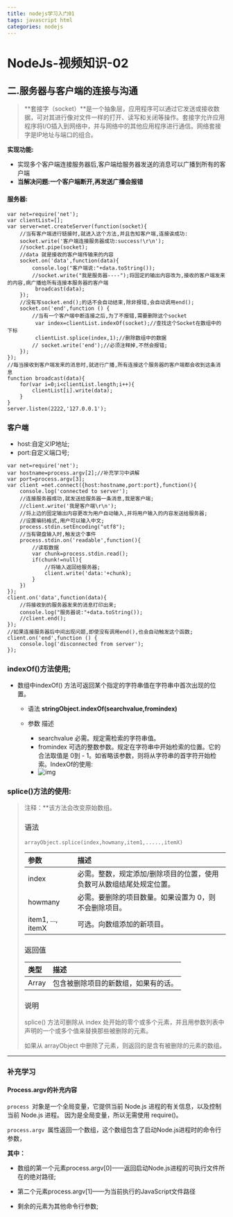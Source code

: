 ```yaml
---
title: nodejs学习入门01
tags: javascript html
categories: nodejs
---
```


# NodeJs-视频知识-02

## 二.服务器与客户端的连接与沟通

> **套接字（socket）**是一个抽象层，应用程序可以通过它发送或接收数据，可对其进行像对文件一样的打开、读写和关闭等操作。套接字允许应用程序将I/O插入到网络中，并与网络中的其他应用程序进行通信。网络套接字是IP地址与端口的组合。

**实现功能:**

- 实现多个客户端连接服务器后,客户端给服务器发送的消息可以广播到所有的客户端
- **当解决问题:一个客户端断开,再发送广播会报错**

#### 服务器:

```
var net=require('net');
var clientList=[];
var server=net.createServer(function(socket){
	//当有客户端进行链接时,就进入这个方法,并且告知客户端,连接诶成功:
    socket.write('客户端连接服务器成功:success!\r\n');
    //socket.pipe(socket);
    //data 就是接收的客户端传输来的内容
    socket.on('data',function(data){
        console.log("客户端说:"+data.toString());
        //socket.write("我是服务器----");将固定的输出内容改为,接收的客户端发来的内容,病广播给所有连接本服务器的客户端
         broadcast(data);
    });
    //没有写socket.end();的话不会自动结束,除非报错,会自动调用end();
    socket.on('end',function () {
    	//当有一个客户端中断连接之后,为了不报错,需要删除这个socket
         var index=clientList.indexOf(socket);//查找这个Socket在数组中的下标
         clientList.splice(index,1);//删除数组中的数据
        // socket.write('end');//必须注释掉,不然会报错;
    });
});
//每当接收到客户端发来的消息时,就进行广播,所有连接这个服务器的客户端都会收到这条消息
function broadcast(data){
    for(var i=0;i<clientList.length;i++){
        clientList[i].write(data);
    }
}
server.listen(2222,'127.0.0.1');

```

### 客户端

- host:自定义IP地址;
- port:自定义端口号;

```
var net=require('net');
var hostname=process.argv[2];//补充学习中讲解
var port=process.argv[3];
var client =net.connect({host:hostname,port:port},function(){
    console.log('connected to server');
    //连接服务器成功,就发送给服务器一条消息,我是客户端;
    //client.write('我是客户端\r\n');
    //将上边的固定输出内容更改为用户自动输入,并将用户输入的内容发送给服务器;
    //设置编码格式,用户可以输入中文;
    process.stdin.setEncoding("utf8");
    //当有键盘输入时,触发这个事件
    process.stdin.on('readable',function(){
        //读取数据
        var chunk=process.stdin.read();
        if(chunk!=null){
            //将输入返回给服务器;
            client.write('data:'+chunk);
        }
    })
});
client.on('data',function(data){
	//将接收到的服务器发来的消息打印出来;
    console.log("服务器说:"+data.toString());
    //client.end();
});
//如果连接服务器后中间出现问题,即使没有调用end(),也会自动触发这个函数;
client.on('end',function () {
    console.log('disconnected from server');
});
```

### indexOf()方法使用;

- 数组中indexOf() 方法可返回某个指定的字符串值在字符串中首次出现的位置。

  - 语法
    **stringObject.indexOf(searchvalue,fromindex)**

  - 参数 描述

    - searchvalue 必需。规定需检索的字符串值。
    - fromindex 可选的整数参数。规定在字符串中开始检索的位置。它的合法取值是 0到 - 1。如省略该参数，则将从字符串的首字符开始检索。IndexOf的使用:
    - ![img](https://gss0.baidu.com/-4o3dSag_xI4khGko9WTAnF6hhy/zhidao/wh%3D600%2C800/sign=55f89dfa992bd4074292dbfb4bb9b269/5fdf8db1cb13495455ffebb6584e9258d0094a7a.jpg)

    

### splice()方法的使用:

> 注释：**该方法会改变原始数组。
>
> ### 语法
>
> ```
> arrayObject.splice(index,howmany,item1,.....,itemX)
> ```
>
> | 参数              | 描述                                                         |
> | :---------------- | :----------------------------------------------------------- |
> | index             | 必需。整数，规定添加/删除项目的位置，使用负数可从数组结尾处规定位置。 |
> | howmany           | 必需。要删除的项目数量。如果设置为 0，则不会删除项目。       |
> | item1, ..., itemX | 可选。向数组添加的新项目。                                   |
>
> ### 返回值
>
> | 类型  | 描述                                 |
> | :---- | :----------------------------------- |
> | Array | 包含被删除项目的新数组，如果有的话。 |
>
> ### 说明
>
> splice() 方法可删除从 index 处开始的零个或多个元素，并且用参数列表中声明的一个或多个值来替换那些被删除的元素。
>
> 如果从 arrayObject 中删除了元素，则返回的是含有被删除的元素的数组。

---

### 补充学习

#### Process.argv的补充内容

`process `对象是一个全局变量，它提供当前 Node.js 进程的有关信息，以及控制当前 Node.js 进程。 因为是全局变量，所以无需使用 require()。

`process.argv `属性返回一个数组，这个数组包含了启动Node.js进程时的命令行参数，

**其中：**

* 数组的第一个元素process.argv[0]——返回启动Node.js进程的可执行文件所在的绝对路径;

* 第二个元素process.argv[1]——为当前执行的JavaScript文件路径

* 剩余的元素为其他命令行参数;



